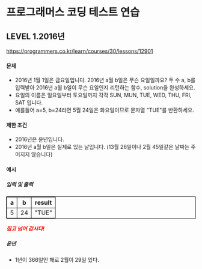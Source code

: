 # 프로그래머스 코딩 테스트 연습 
## LEVEL 1.2016년
https://programmers.co.kr/learn/courses/30/lessons/12901

#### 문제
- 2016년 1월 1일은 금요일입니다. 2016년 a월 b일은 무슨 요일일까요? 두 수 a, b를 입력받아 2016년 a월 b일이 무슨 요일인지 리턴하는 함수, solution을 완성하세요.
- 요일의 이름은 일요일부터 토요일까지 각각 SUN, MUN, TUE, WED, THU, FRI, SAT 입니다.
- 예를들어 a=5, b=24라면 5월 24일은 화요일이므로 문자열 "TUE"를 반환하세요.

#### 제한 조건
- 2016년은 윤년입니다.
- 2016년 a월 b일은 실제로 있는 날입니다. (13월 26일이나 2월 45일같은 날짜는 주어지지 않습니다)

#### 예시
##### 입력 및 출력
|a|b|result|
|----|----|----|
|5|24|"TUE"|



<span>*집고 넘어 갑시다!*</span></br>
##### 윤년
- 1년이 366일인 해로 2월이 29일 있다.

<style type="text/css">
span{
	color:red;
	font-weight:bold;
}

table, td, th {
        border:0.5px solid black;
}
</style>
